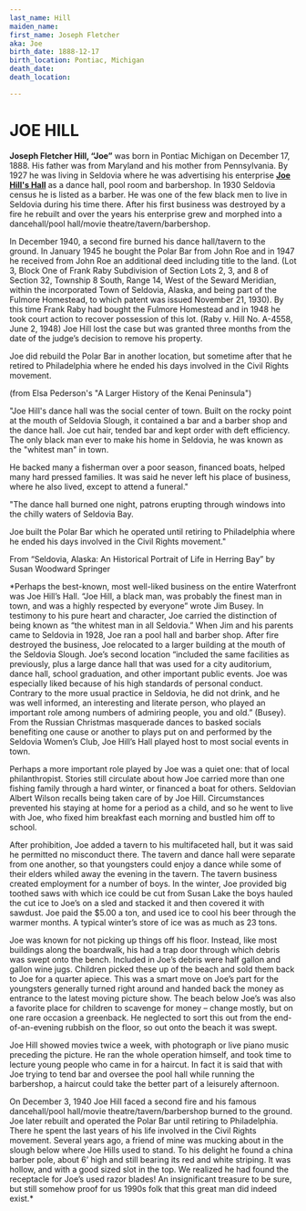 ```yaml
---
last_name: Hill
maiden_name: 
first_name: Joseph Fletcher
aka: Joe
birth_date: 1888-12-17
birth_location: Pontiac, Michigan
death_date: 
death_location: 

---
```


# JOE HILL

**Joseph Fletcher Hill, “Joe”** was born in Pontiac Michigan on December 17, 1888. His father was from Maryland and his mother from Pennsylvania. By 1927 he was living in Seldovia where he was advertising his enterprise [**Joe Hill's Hall**](../_enterprises/Joe_Hills_Hall.md) as a dance hall, pool room and barbershop.  In 1930 Seldovia census he is listed as a barber. He was one of the few black men to live in Seldovia during his time there. After his first business was destroyed by a fire he rebuilt and over the years his enterprise grew and morphed into a dancehall/pool hall/movie theatre/tavern/barbershop. 

In December 1940, a second fire burned his dance hall/tavern to the ground.  In January 1945 he bought the Polar Bar from John Roe and in 1947 he received from John Roe an additional deed including title to the land.  (Lot 3, Block One of Frank Raby Subdivision of Section Lots 2, 3, and 8 of Section 32, Township 8 South, Range 14, West of the Seward Meridian, within the incorporated Town of Seldovia, Alaska, and being part of the Fulmore Homestead, to which patent was issued November 21, 1930). By this time Frank Raby had bought the Fulmore Homestead and in 1948 he took court action to recover possession of this lot. (Raby v. Hill No. A-4558, June 2, 1948) Joe Hill lost the case but was granted three months from the date of the judge’s decision to remove his property. 

Joe did rebuild the Polar Bar in another location, but sometime after that he retired to Philadelphia where he ended his days involved in the Civil Rights movement.


(from Elsa Pederson's "A Larger History of the Kenai Peninsula") 

"Joe Hill's dance hall was the social center of town. Built on the rocky point at the mouth of Seldovia Slough, it contained a bar and a barber shop and the dance hall. Joe cut hair, tended bar and kept order with deft efficiency. The only black man ever to make his home in Seldovia, he was known as the "whitest man" in town. 

He backed many a fisherman over a poor season, financed boats, helped many hard pressed families. It was said he never left his place of business, where he also lived, except to attend a funeral." 

"The dance hall burned one night, patrons erupting through windows into the chilly waters of Seldovia Bay. 

Joe built the Polar Bar which he operated until retiring to Philadelphia where he ended his days involved in the Civil Rights movement." 

From “Seldovia, Alaska: An Historical Portrait of Life in Herring Bay” by Susan Woodward Springer 

*Perhaps the best-known, most well-liked business on the entire Waterfront was Joe Hill’s Hall.  “Joe Hill, a black man, was probably the finest man in town, and was a highly respected by everyone”  wrote Jim Busey.  In testimony to his pure heart and character, Joe carried the distinction of being known as “the whitest man in all Seldovia.”
When Jim and his parents came to Seldovia in 1928, Joe ran a pool hall and barber shop.  After fire destroyed the business, Joe relocated to a larger building at the mouth of the Seldovia Slough.  Joe’s second location “included the same facilities as previously, plus a large dance hall that was used for a city auditorium, dance hall, school graduation, and other important public events.  Joe was especially liked because of his high standards of personal conduct.  Contrary to the more usual practice in Seldovia, he did not drink, and he was well informed, an interesting and literate person, who played an important role among numbers of admiring people, you and old.” (Busey). From the Russian Christmas masquerade dances to basked socials benefiting one cause or another to plays put on and performed by the Seldovia Women’s Club, Joe Hill’s Hall played host to most social events in town.

Perhaps a more important role played by Joe was a quiet one: that of local philanthropist.  Stories still circulate about how Joe carried more than one fishing family through a hard winter, or financed a boat for others.  Seldovian Albert Wilson recalls being taken care of by Joe Hill.  Circumstances prevented his staying at home for a period as a child, and so he went to live with Joe, who fixed him breakfast each morning and bustled him off to school.

After prohibition, Joe added a tavern to his multifaceted hall, but it was said he permitted no misconduct there.  The tavern and dance hall were separate from one another, so that youngsters could enjoy a dance while some of their elders whiled away the evening in the tavern.  The tavern business created employment for a number of boys.  In the winter, Joe provided big toothed saws with which ice could be cut from Susan Lake the boys hauled the cut ice to Joe’s on a sled and stacked it and then covered it with sawdust.  Joe paid the $5.00 a ton, and used ice to cool his beer through the warmer months.  A typical winter’s store of ice was as much as 23 tons.

Joe was known for not picking up things off his floor.  Instead, like most buildings along the boardwalk, his had a trap door through which debris was swept onto the bench.  Included in Joe’s debris were half gallon and gallon wine jugs.  Children picked these up of the beach and sold them back to Joe for a quarter apiece.  This was a smart move on Joe’s part for the youngsters generally turned right around and handed back the money as entrance to the latest moving picture show.  The beach below Joe’s was also a favorite place for children to scavenge for money – change mostly, but on one rare occasion a greenback.  He neglected to sort this out from the end-of-an-evening rubbish on the floor, so out onto the beach it was swept.

Joe Hill showed movies twice a week, with photograph or live piano music preceding the picture.  He ran the whole operation himself, and took time to lecture young people who came in for a haircut.  In fact it is said that with Joe trying to tend bar and oversee the pool hall while running the barbershop, a haircut could take the better part of a leisurely afternoon.

On December 3, 1940 Joe Hill faced a second fire and his famous dancehall/pool hall/movie theatre/tavern/barbershop burned to the ground.  Joe later rebuilt and operated the Polar Bar until retiring to Philadelphia.  There he spent the last years of his life involved in the Civil Rights movement.
Several years ago, a friend of mine was mucking about in the slough below where Joe Hills used to stand.  To his delight he found a china barber pole, about 6’ high and still bearing its red and white striping.  It was hollow, and with a good sized slot in the top.  We realized he had found the receptacle for Joe’s used razor blades!  An insignificant treasure to be sure, but still somehow proof for us 1990s folk that this great man did indeed exist.*
 

